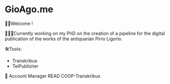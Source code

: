 # GioAgo.me
👋🏻Welcome ! 

👩🏻‍💻Currently working on my PhD on the creation of a pipeline for the digital publication of the works of the antiquarian Pirro Ligorio.

🛠Tools:
- Transkribus
- TeiPublisher

💼 Account Manager READ COOP-Transkribus
